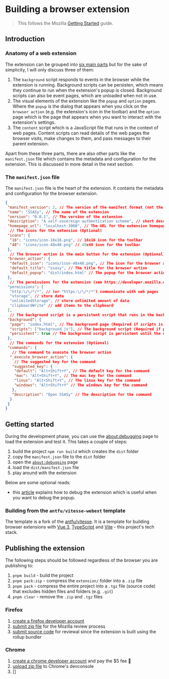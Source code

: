 # Building a browser extension

> This follows the Mozilla [Getting Started](https://developer.mozilla.org/en-US/docs/Mozilla/Add-ons/WebExtensions/Your_first_WebExtension) guide.

## Introduction

### Anatomy of a web extension

The extension can be grouped into [six main parts](https://developer.mozilla.org/en-US/docs/Mozilla/Add-ons/WebExtensions/Anatomy_of_a_WebExtension) but for the sake of simplicity, I will only discuss three of them:

1. The `background` script responds to events in the browser while the extension is running. Background scripts can be persisten, which means they continue to run when the extension's popup is closed. Background scripts can also be event pages, which are unloaded when not in use.
2. The visual elements of the extension like the `popup` and `option` pages. Where the `popup` is the dialog that appears when you click on the `browser action` (e.g. the extension's icon in the toolbar) and the `option` page which is the page that appears when you want to interact with the extension's settings.
3. The `content` script which is a JavaScript file that runs in the context of web pages. Content scripts can read details of the web pages the browser visits, make changes to them, and pass messages to their parent extension.

Apart from these three parts, there are also other parts like the `manifest.json` file which contains the metadata and configuration for the extension. This is discussed in more detail in the next section.

### The `manifest.json` file

The `manifest.json` file is the heart of the extension. It contains the metadata and configuration for the browser extension.

```json
{
 "manifest_version": 2, // The version of the manifest format (not the extension).
 "name": "SSASy", // The name of the extension
 "version": "0.0.1", // The version of the extension
 "description": "A self-sovereign authentication scheme", // short description (Optional)
 "homepage_url": "localhost:3000", // The URL for the extension homepage (Optional)
  // The icons for the extension (Optional)
 "icons": {
  "16": "icons/icon-16x16.png", // 16x16 icon for the toolbar
  "48": "icons/icon-48x48.png" // 48x48 icon for the toolbar
 },
  // The browser action is the main button for the extension (Optional)
 "browser_action": {
  "default_icon": "icons/icon-48x48.png", // The icon for the browser action
  "default_title": "ssasy", // The title for the browser action
  "default_popup": "dist/index.html" // The popup for the browser action
 },
  // The permissions for the extension (see https://developer.mozilla.org/en-US/docs/Mozilla/Add-ons/WebExtensions/manifest.json/permissions)
 "permissions": [
  "http:\/\/*/*", // (or "https:\/\/*/*") communicate with web pages
  "storage", // store data
  "unlimitedStorage", // store unlimited amount of data
  "clipboardWrite" // add items to the clipboard
 ],
  // The background script is a persistent script that runs in the background (Optional)
 "background": {
  "page": "index.html", // The background page (Required if scripts is not specified)
  "scripts": ["background.js"], // The background script (Required if page is not specified)
  "persistent": true // The background script is persistent until the extension is disabled or uninstalled or the browser is closed
 },
  // The commands for the extension (Optional)
 "commands": {
   // The command to execute the browser action
  "_execute_browser_action": {
    // The suggested key for the command
   "suggested_key": {
    "default": "Alt+Shift+Y", // The default key for the command
    "mac": "Alt+Shift+Y", // The mac key for the command
    "linux": "Alt+Shift+Y", // The linux key for the command
    "windows": "Alt+Shift+Y" // The windows key for the command
   },
   "description": "Open SSASy" // The description for the command
  }
 }
}
```

## Getting started

During the development phase, you can use the [about:debugging](about:debugging#/runtime/this-firefox) page to load the extension and test it. This takes a couple of steps:

1. build the project `npm run build` which creates the `dist` folder
2. copy the `manifest.json` file to the `dist` folder
3. open the [`about:debugging`](about:debugging#/runtime/this-firefox) page
4. load the `dist/manifest.json` file
5. play around with the extension

Below are some optional reads:

- this [article](https://extensionworkshop.com/documentation/develop/debugging/#debugging-popups) explains how to debug the extension which is useful when you want to debug the popup.

### Building from the `antfu/vitesse-webext` template

The template is a fork of the [antfu/vitesse](https://github.com/antfu/vitesse-webext). It is a template for building browser extensions with [Vue 3](https://v3.vuejs.org/), [TypeScript](https://www.typescriptlang.org/) and [Vite](https://vitejs.dev/) - this project's tech stack.

## Publishing the extension

The following steps should be followed regardless of the browser you are publishing to:

1. `pnpm build` - build the project
2. `pnpm pack:zip` - compress the `extension/` folder into a `.zip` file
3. `pnpm pack` - compress the entire project into a `.tgz` file (source code) that excludes hidden files and folders (e.g. `.git`)
4. `pnpm clear` - remove the `.zip` and `.tgz` files

### Firefox

1. [create a firefox developer account](https://addons.mozilla.org/en-US/firefox/)
2. [submit zip file](https://addons.mozilla.org/en-US/developers/) for the Mozilla review process
3. [submit source code](https://extensionworkshop.com/documentation/publish/source-code-submission/) for reviewal since the extension is built using the rollup bundler

### Chrome

1. [create a chrome developer account](https://developer.chrome.com/docs/webstore/register/) and pay the $5 fee 😤
2. [upload zip file](https://chrome.google.com/webstore/devconsole) to Chrome's devconsole
3. []